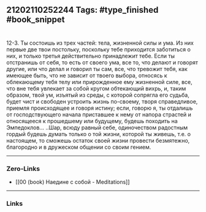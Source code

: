 21202110252244
Tags: #type_finished #book_snippet 
---
# 

 12-3. Ты состоишь из трех частей: тела, жизненной силы и ума. Из них первые две твои постольку, поскольку тебе приходится заботиться о них, и только третья действительно принадлежит тебе. Если ты отстранишь от себя, то есть от своего ума, все то, что делают и говорят другие, или что делал и говорил ты сам, все, что тревожит тебя, как имеющее быть, что не зависит от твоего выбора, относясь к облекающему тебя телу или прирожденное ему жизненной силе, все, что вне тебя увлекает за собой кругом обтекающий вихрь, и, таким образом, твой ум, изъятый из среды, с которой сопрягла его судьба, будет чист и свободен устроить жизнь по-своему, творя справедливое, приемля происходящее и говоря истину; если, говорю я, ты отдалишь от господствующего начала приставшее к нему от напора страстей и относящееся к прошедшему или будущему, будешь походить на Эмпедоклов... ..Шар, всюду равный себе, одиночеством радостным гордый  будешь думать только о той жизни, которой ты живешь, т.е. о настоящем,  то сможешь остаток своей жизни провести безмятежно, благородно и в дружеском общении со своим гением. 

---
### Zero-Links
 - [[00 (book) Наедине с собой - Meditations]]
---
### Links
